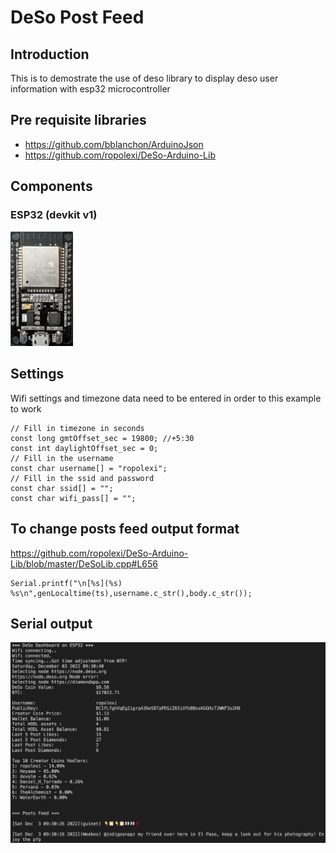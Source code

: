 # DeSo Post Feed

## Introduction
This is to demostrate the use of deso library to display deso user information with esp32 microcontroller 

## Pre requisite libraries
- https://github.com/bblanchon/ArduinoJson
- https://github.com/ropolexi/DeSo-Arduino-Lib

## Components
### ESP32 (devkit v1)

<img src="img/esp32.jpg" width="100"/>

## Settings

Wifi settings and timezone data need to be entered in order to this example to work

```
// Fill in timezone in seconds
const long gmtOffset_sec = 19800; //+5:30
const int daylightOffset_sec = 0;
// Fill in the username
const char username[] = "ropolexi";
// Fill in the ssid and password
const char ssid[] = "";
const char wifi_pass[] = "";
```

## To change posts feed output format

https://github.com/ropolexi/DeSo-Arduino-Lib/blob/master/DeSoLib.cpp#L656
```
Serial.printf("\n[%s](%s) %s\n",genLocaltime(ts),username.c_str(),body.c_str());
```
## Serial output
![Schematic](img/log.PNG)

